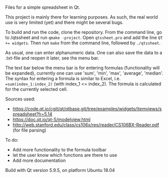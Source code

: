 Files for a simple spreadsheet in Qt. 

This project is mainly there for learning purposes. As such, the real world use is very limited (yet) and there might be several bugs.

To build and run the code, clone the repository. From the command line, go to /qtssheet and run `qmake -project`. Open `qtssheet.pro` and add the line `QT += widgets`. Then run `make` from the command line, followed by `./qtssheet`.

As usual, one can enter alphanumeric data. One can also save the data to a .txt-file and reopen it later, see the menu bar. 

The text bar below the menu bar is for entering formulas (functionality will be expanded), currently one can use 'sum', 'min', 'max', 'average', 'median'. The syntax for entering a formula is similar to Excel, i.e. `=sum(index_1:index_2)` (with index_1 <= index_2). The formula is calculated for the currently selected cell. 

Sources used:
- https://code.qt.io/cgit/qt/qtbase.git/tree/examples/widgets/itemviews/spreadsheet?h=5.14
- https://doc.qt.io/qt-5/modelview.html 
- http://web.stanford.edu/class/cs106x/res/reader/CS106BX-Reader.pdf (for file parsing)

To do: 
- Add more functionality to the formula toolbar
- let the user know which functions are there to use
- Add more documentation

Build with Qt version 5.9.5, on platform Ubuntu 18.04